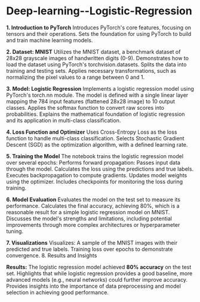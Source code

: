 # Deep-learning--Logistic-Regression

**1. Introduction to PyTorch**
Introduces PyTorch's core features, focusing on tensors and their operations.
Sets the foundation for using PyTorch to build and train machine learning models.

**2. Dataset: MNIST**
Utilizes the MNIST dataset, a benchmark dataset of 28x28 grayscale images of handwritten digits (0-9).
Demonstrates how to load the dataset using PyTorch's torchvision.datasets.
Splits the data into training and testing sets.
Applies necessary transformations, such as normalizing the pixel values to a range between 0 and 1.

**3. Model: Logistic Regression**
Implements a logistic regression model using PyTorch's torch.nn module.
The model is defined with a single linear layer mapping the 784 input features (flattened 28x28 image) to 10 output classes.
Applies the softmax function to convert raw scores into probabilities.
Explains the mathematical foundation of logistic regression and its application in multi-class classification.

**4. Loss Function and Optimizer**
Uses Cross-Entropy Loss as the loss function to handle multi-class classification.
Selects Stochastic Gradient Descent (SGD) as the optimization algorithm, with a defined learning rate.

**5. Training the Model**
The notebook trains the logistic regression model over several epochs:
Performs forward propagation: Passes input data through the model.
Calculates the loss using the predictions and true labels.
Executes backpropagation to compute gradients.
Updates model weights using the optimizer.
Includes checkpoints for monitoring the loss during training.

**6. Model Evaluation**
Evaluates the model on the test set to measure its performance.
Calculates the final accuracy, achieving 80%, which is a reasonable result for a simple logistic regression model on MNIST.
Discusses the model's strengths and limitations, including potential improvements through more complex architectures or hyperparameter tuning.

**7. Visualizations**
Visualizes:
A sample of the MNIST images with their predicted and true labels.
Training loss over epochs to demonstrate convergence.
8. Results and Insights

**Results:**
The logistic regression model achieved **80% accuracy** on the test set.
Highlights that while logistic regression provides a good baseline, more advanced models (e.g., neural networks) could further improve accuracy.
Provides insights into the importance of data preprocessing and model selection in achieving good performance.
